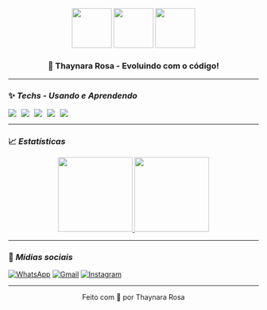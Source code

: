 <div align="center">

<img src="https://raw.githubusercontent.com/PokeAPI/sprites/master/sprites/pokemon/92.png" height="80">
<img src="https://raw.githubusercontent.com/PokeAPI/sprites/master/sprites/pokemon/93.png" height="80">
<img src="https://raw.githubusercontent.com/PokeAPI/sprites/master/sprites/pokemon/94.png" height="80">

### 👻 Thaynara Rosa - Evoluindo com o código!

</div>

---

### ✨ *Techs - Usando e Aprendendo*

<div style="display: flex; gap: 10px">
<img src="https://img.shields.io/badge/Java-ED8B00?style=for-the-badge&logo=java&logoColor=white"/>
<img src="https://img.shields.io/badge/HTML5-E34F26?style=for-the-badge&logo=html5&logoColor=white"/>
<img src="https://img.shields.io/badge/CSS3-1572B6?style=for-the-badge&logo=css3&logoColor=white"/>
<img src="https://img.shields.io/badge/PostgreSQL-336791?style=for-the-badge&logo=postgresql&logoColor=white"/>
<img src="https://img.shields.io/badge/JavaScript-F7DF1E?style=for-the-badge&logo=javascript&logoColor=black"/>
</div>

---

### 📈 *Estatísticas*

<div align="center">

<a href="https://github.com/ThaynaraxX">
  <img height="150em" src="https://github-readme-stats.vercel.app/api?username=ThaynaraxX&show_icons=true&theme=radical&include_all_commits=true&count_private=true"/>
</a>
<a href="https://github.com/ThaynaraxX">
  <img height="150em" src="https://github-readme-stats.vercel.app/api/top-langs/?username=ThaynaraxX&layout=compact&langs_count=7&theme=radical"/>
</a>

</div>

---

### 📱 *Mídias sociais*

[![WhatsApp](https://img.shields.io/badge/WHATSAPP-25D366?style=for-the-badge&logo=whatsapp&logoColor=white)](https://wa.me/seunumero)
[![Gmail](https://img.shields.io/badge/GMAIL-D14836?style=for-the-badge&logo=gmail&logoColor=white)](mailto:seuemail@gmail.com)
[![Instagram](https://img.shields.io/badge/INSTAGRAM-E4405F?style=for-the-badge&logo=instagram&logoColor=white)](https://instagram.com/seuperfil)

---

<div align="center">
Feito com 💜 por Thaynara Rosa
</div>
